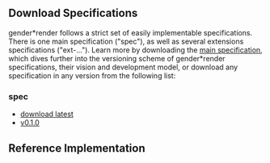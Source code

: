 ## Download Specifications

gender\*render follows a strict set of easily implementable specifications.
There is one main specification ("spec"), as well as several extensions specifications ("ext-...").
Learn more by downloading the [main specification](https://phseiff.com/gender-render/docs/specs/spec/latest.pdf), which dives further into the versioning scheme of gender\*render specifications, their vision and development model, or download any specification in any version from the following list:

### spec
* [download latest](https://phseiff.com/gender-render/docs/specs/spec/latest.pdf)
* [v0.1.0](https://phseiff.com/gender-render/docs/specs/spec/spec-v0.1.0.pdf)


## Reference Implementation